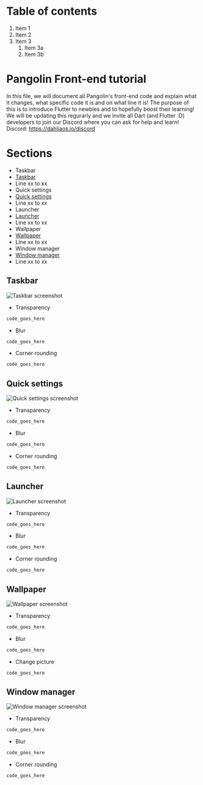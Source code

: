 <!---

Copyright 2019 The dahliaOS Authors

Licensed under the Apache License, Version 2.0 (the "License");
you may not use this file except in compliance with the License.
You may obtain a copy of the License at

    http://www.apache.org/licenses/LICENSE-2.0

Unless required by applicable law or agreed to in writing, software
distributed under the License is distributed on an "AS IS" BASIS,
WITHOUT WARRANTIES OR CONDITIONS OF ANY KIND, either express or implied.
See the License for the specific language governing permissions and
limitations under the License.

-->

# Table of contents

1. Item 1
1. Item 2
1. Item 3
   1. Item 3a
   1. Item 3b

# Pangolin Front-end tutorial

In this file, we will document all Pangolin's front-end code and explain what it changes, what specific code it is and on what line it is!
The purpose of this is to introduce Flutter to newbies and to hopefully boost their learning!
We will be updating this regurarly and we invite all Dart (and Flutter :D) developers to join our Discord where you can ask for help and learn!
Discord: https://dahliaos.io/discord

# Sections

* Taskbar
 * [Taskbar](link_to_file)
 * Line xx to xx
* Quick settings
 * [Quick settings](link_to_file)
 * Line xx to xx
* Launcher
 * [Launcher](link_to_file)
 * Line xx to xx
* Wallpaper
 * [Wallpaper](link_to_file)
 * Line xx to xx
* Window manager
 * [Window manager](link_to_file)
 * Line xx to xx

## Taskbar

![Taskbar screenshot](screenshot_link)

* Transparency

```dart
code_goes_here
```

* Blur

```dart
code_goes_here
```

* Corner rounding

```dart
code_goes_here
```

## Quick settings

![Quick settings screenshot](screenshot_link)

* Transparency

```dart
code_goes_here
```

* Blur

```dart
code_goes_here
```

* Corner rounding

```dart
code_goes_here
```

## Launcher

![Launcher screenshot](screenshot_link)

* Transparency

```dart
code_goes_here
```

* Blur

```dart
code_goes_here
```

* Corner rounding

```dart
code_goes_here
```

## Wallpaper

![Wallpaper screenshot](screenshot_link)

* Transparency

```dart
code_goes_here
```

* Blur

```dart
code_goes_here
```

* Change picture

```dart
code_goes_here
```


## Window manager

![Window manager screenshot](screenshot_link)

* Transparency

```dart
code_goes_here
```

* Blur

```dart
code_goes_here
```

* Corner rounding

```dart
code_goes_here
```